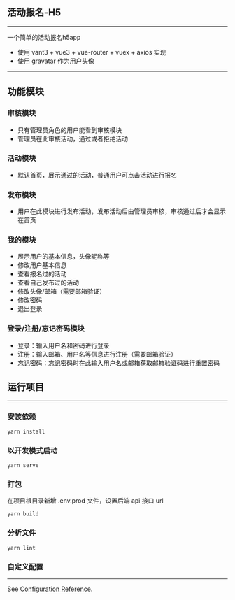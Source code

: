 ## 活动报名-H5

***

一个简单的活动报名h5app

* 使用 vant3 + vue3 + vue-router + vuex + axios 实现
* 使用 gravatar 作为用户头像

***

## 功能模块

### 审核模块

* 只有管理员角色的用户能看到审核模块
* 管理员在此审核活动，通过或者拒绝活动

### 活动模块

* 默认首页，展示通过的活动，普通用户可点击活动进行报名

### 发布模块

* 用户在此模块进行发布活动，发布活动后由管理员审核，审核通过后才会显示在首页

### 我的模块

* 展示用户的基本信息，头像昵称等
* 修改用户基本信息
* 查看报名过的活动
* 查看自己发布过的活动
* 修改头像/邮箱（需要邮箱验证）
* 修改密码
* 退出登录

### 登录/注册/忘记密码模块

* 登录：输入用户名和密码进行登录
* 注册：输入邮箱、用户名等信息进行注册（需要邮箱验证）
* 忘记密码：忘记密码时在此输入用户名或邮箱获取邮箱验证码进行重置密码

## 运行项目

***

### 安装依赖

```
yarn install
```

### 以开发模式启动

```
yarn serve
```

### 打包

在项目根目录新增 .env.prod 文件，设置后端 api 接口 url

```
yarn build
```

### 分析文件

```
yarn lint
```

### 自定义配置

***
See [Configuration Reference](https://cli.vuejs.org/config/).
